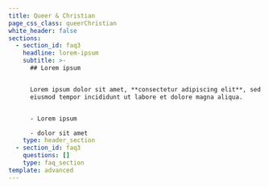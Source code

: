 ```yaml
---
title: Queer & Christian
page_css_class: queerChristian
white_header: false
sections:
  - section_id: faq3
    headline: lorem-ipsum
    subtitle: >-
      ## Lorem ipsum


      Lorem ipsum dolor sit amet, **consectetur adipiscing elit**, sed do
      eiusmod tempor incididunt ut labore et dolore magna aliqua.


      - Lorem ipsum

      - dolor sit amet
    type: header_section
  - section_id: faq3
    questions: []
    type: faq_section
template: advanced
---
```

